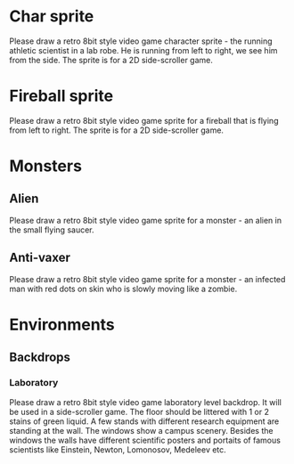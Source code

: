 # Char sprite

Please draw a retro 8bit style video game character sprite - the running athletic scientist in a lab robe. He is running from left to right, we see him from the side. The sprite is for a 2D side-scroller game.

# Fireball sprite

Please draw a retro 8bit style video game sprite for a fireball that is flying from left to right. The sprite is for a 2D side-scroller game.

# Monsters

## Alien

Please draw a retro 8bit style video game sprite for a monster - an alien in the small flying saucer.

## Anti-vaxer

Please draw a retro 8bit style video game sprite for a monster - an infected man with red dots on skin who is slowly moving like a zombie.

# Environments

## Backdrops

### Laboratory

Please draw a retro 8bit style video game laboratory level backdrop. It will be used in a side-scroller game. The floor should be littered with 1 or 2 stains of green liquid. A few stands with different research equipment are standing at the wall. The windows show a campus scenery. Besides the windows the walls have different scientific posters and portaits of famous scientists like Einstein, Newton, Lomonosov, Medeleev etc.